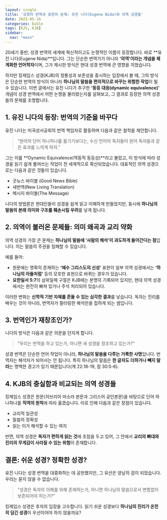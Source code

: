 ```yaml
---
layout: single
title: '성경의 번역과 표현의 문제: 유진 니다(Eugene Nida)와 의역 성경들'
date: 2025-05-16
categories: bible
tags: [KJV, KJB]
sidebar:
  nav: "main"
---
```


20세기 중반, 성경 번역의 세계에 혁신적이고도 논쟁적인 이름이 등장합니다. 바로 **유진 니다(Eugene Nida)**입니다. 그는 단순한 번역가가 아니라 **‘의역’이라는 개념을 체계화한 언어학자**이며, 그가 제시한 방식은 현대 성경 번역에 큰 영향을 끼쳤습니다.

하지만 킹제임스 성경(KJB)의 정통성과 보존성을 중시하는 입장에서 볼 때, 그의 방식은 단순한 번역의 방식이 아니라 **하나님의 말씀을 편의적으로 바꾸는 위험한 작업**이 될 수 있습니다. 이번 글에서는 유진 니다가 추구한 **‘동등 대응(dynamic equivalence)’** 개념이 성경 번역에서 어떤 논쟁을 불러왔는지를 살펴보고, 그 결과로 등장한 의역 성경들의 문제를 조명합니다.

## 1. 유진 니다의 등장: 번역의 기준을 바꾸다

유진 니다는 미국성서공회의 번역 책임자로 활동하며 다음과 같은 철학을 제안합니다.

> “원어의 단어 하나하나를 옮기기보다는, 수신 언어의 독자들이 원어 독자들과 같은 효과를 느끼게 하자.”

그는 이를 **Dynamic Equivalence(역동적 동등성)**라고 불렀고, 이 방식에 따라 성경을 읽기 쉽게 풀어쓰는 작업이 전 세계적으로 확산되었습니다. 대표적인 의역 성경으로는 다음과 같은 것들이 있습니다.

* 굿뉴스 바이블 (Good News Bible)
* 새번역(New Living Translation)
* 메시지 바이블(The Message)

니다의 방법론은 현대인들이 성경을 쉽게 읽고 이해하게 만들었지만, 동시에 **하나님의 말씀의 본래 의미와 구조를 훼손시킬 우려**를 낳게 됩니다.

## 2. 의역이 불러온 문제들: 의미 왜곡과 교리 약화

의역 성경의 가장 큰 문제는 **하나님의 말씀에 ‘사람의 해석’이 과도하게 들어간다는 점**입니다. 이는 말씀의 주권을 침해할 수 있습니다.

예를 들어:

* 원문에는 명확히 존재하는 **‘예수 그리스도의 신성’** 표현이 일부 의역 성경에서는 **‘하나님의 아들처럼’** 등의 모호한 표현으로 바뀌는 경우가 있습니다.
* **요한일서 5:7**의 삼위일체 구절은 KJB에는 분명히 기록되어 있지만, 현대 의역 성경에서는 완전히 빠져 있거나 주석 처리되어 있습니다.

이러한 변화는 **신학적 기반 자체를 흔들 수 있는 심각한 결과**를 낳습니다. 독자는 진리를 배우는 것이 아니라, 번역자가 필터링한 해석만을 접하게 되는 셈입니다.

## 3. 번역인가 재창조인가?

니다의 방식은 다음과 같은 의문을 던지게 합니다.

> “우리는 번역을 하고 있는가, 아니면 새 성경을 창조하고 있는가?”

성경 번역은 단순한 언어 작업이 아니라, **하나님의 말씀을 다루는 거룩한 사명**입니다. 번역자는 해석자가 되어서는 안 됩니다. 특히 하나님의 말씀은 **한 글자도 더하거나 빼지 말라**는 명백한 경고가 있기 때문입니다(계 22:18-19, 잠 30:5-6).

## 4. KJB의 충실함과 비교되는 의역 성경들

킹제임스 성경은 원문(히브리어 마소라 본문과 그리스어 공인본문)을 바탕으로 단어 하나하나를 **직역의 원칙**에 따라 옮겼습니다. 이로 인해 다음과 같은 장점이 있습니다.

* 교리적 일관성
* 말씀의 정확성
* 읽는 이가 해석할 수 있는 여지

반면, 의역 성경은 **독자가 편하게 읽는 것**에 초점을 두고 있어, 그 안에서 **교리의 뼈대와 진리의 무게감이 사라질 수 있는 위험**이 존재합니다.

## 결론: 쉬운 성경? 정확한 성경?

유진 니다는 성경 번역을 대중화하는 데 공헌했지만, 그 유산은 양날의 검이 되었습니다. 우리는 묻지 않을 수 없습니다.

> “성경은 독자의 이해를 위해 존재하는가, 아니면 하나님의 말씀으로서 변함없이 보존되어야 하는가?”

킹제임스 성경은 후자의 입장을 고수합니다. 읽기 쉬운 성경보다 **하나님의 진리가 온전히 담긴 성경**이 우선이어야 하지 않을까요?
